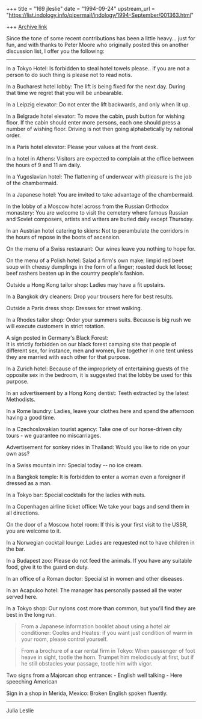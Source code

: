 +++
title = "169 jleslie"
date = "1994-09-24"
upstream_url = "https://list.indology.info/pipermail/indology/1994-September/001363.html"

+++
[Archive link](https://list.indology.info/pipermail/indology/1994-September/001363.html)


Since the tone of some recent contributions has been a little heavy...
just for fun, and with thanks to Peter Moore who originally posted this on
another discussion list, I offer you the following:
   ********************************************************************

In a Tokyo Hotel:
       Is forbidden to steal hotel towels please.. if you are not a 
       person to do such thing is please not to read notis.

In a Bucharest hotel lobby:
       The lift is being fixed for the next day. During that time we
       regret that you will be unbearable.

In a Leipzig elevator:
       Do not enter the lift backwards, and only when lit up.

In a Belgrade hotel elevator:
       To move the cabin, push button for wishing floor. If the cabin
       should enter more persons, each one should press a number of
       wishing floor. Driving is not then going alphabetically by 
       national order.

In a Paris hotel elevator:
       Please your values at the front desk.

In a hotel in Athens:
       Visitors are expected to complain at the office between the 
       hours of 9 and 11 am daily.

In a Yugoslavian hotel:
       The flattening of underwear with pleasure is the job of the
       chambermaid.

In a Japanese hotel:
       You are invited to take advantage of the chambermaid.

In the lobby of a Moscow hotel across from the Russian Orthodox
monastery:
       You are welcome to visit the cemetery where famous Russian and 
       Soviet composers, artists and writers are buried daily except 
       Thursday.

In an Austrian hotel catering to skiers:
       Not to perambulate the corridors in the hours of repose in the 
       boots of ascension.

On the menu of a Swiss restaurant:
       Our wines leave you nothing to hope for.

On the menu of a Polish hotel:
       Salad a firm's own make: limpid red beet soup with cheesy
       dumplings in the form of a finger; roasted duck let loose;
       beef rashers beaten up in the country people's fashion.

Outside a Hong Kong tailor shop:
       Ladies may have a fit upstairs.

In a Bangkok dry cleaners:
       Drop your trousers here for best results.

Outside a Paris dress shop:
       Dresses for street walking.

In a Rhodes tailor shop:
       Order your summers suits. Because is big rush we will execute
       customers in strict rotation.

A sign posted in Germany's Black Forest:  
       It is strictly forbidden on our black forest camping site that
       people of different sex, for instance, men and women, live
       together in one tent unless they are married with each other 
       for that purpose.

In a Zurich hotel:
       Because of the impropriety of entertaining guests of the
       opposite sex in the bedroom, it is suggested that the lobby 
       be used for this purpose.

In an advertisement by a Hong Kong dentist:
       Teeth extracted by the latest Methodists.

In a Rome laundry:
       Ladies, leave your clothes here and spend the afternoon having
       a good time.

In a Czechoslovakian tourist agency:
       Take one of our horse-driven city tours - we guarantee no
       miscarriages.

Advertisement for sonkey rides in Thailand:
       Would you like to ride on your own ass?

In a Swiss mountain inn:
       Special today -- no ice cream.

In a Bangkok temple:
       It is forbidden to enter a woman even a foreigner if dressed
       as a man.

In a Tokyo bar:
       Special cocktails for the ladies with nuts.

In a Copenhagen airline ticket office:
       We take your bags and send them in all directions.

On the door of a Moscow hotel room:
       If this is your first visit to the USSR, you are welcome to it.

In a Norwegian cocktail lounge:
       Ladies are requested not to have children in the bar.

In a Budapest zoo:
       Please do not feed the animals. If you have any suitable food,
       give it to the guard on duty.

In an office of a Roman doctor:
       Specialist in women and other diseases.

In an Acapulco hotel:
       The manager has personally passed all the water served here.

In a Tokyo shop:
       Our nylons cost more than common, but you'll find they are
       best in the long run.

>From a Japanese information booklet about using a hotel air
conditioner:
       Cooles and Heates: if you want just condition of warm in your
       room, please control yourself.

>From a brochure of a car rental firm in Tokyo:
       When passenger of foot heave in sight, tootle the horn.
       Trumpet him melodiously at first, but if he still obstacles
       your passage, tootle him with vigor.

Two signs from a Majorcan shop entrance:
       -  English well talking
       -  Here speeching American

Sign in a shop in Merida, Mexico:
       Broken English spoken fluently.

----
Julia Leslie







